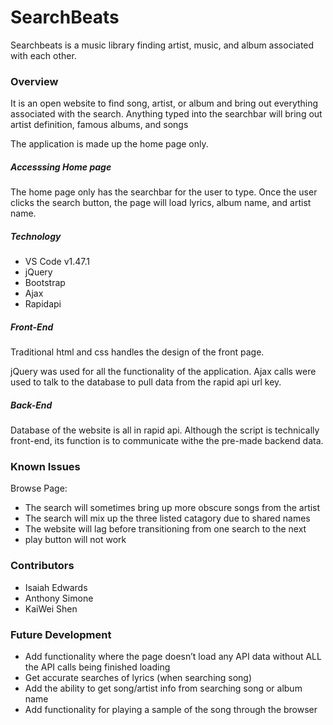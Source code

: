 # SearchBeats

Searchbeats is a music library finding artist, music, and album associated with each other.

### Overview

It is an open website to find song, artist, or album and bring out everything associated with the search. Anything typed into the searchbar will bring out artist definition, famous albums, and songs

The application is made up the home page only.

##### Accesssing Home page

The home page only has the searchbar for the user to type. Once the user clicks the search button, the page will load lyrics, album name, and artist name.

##### Technology

* VS Code v1.47.1
* jQuery
* Bootstrap
* Ajax
* Rapidapi

##### Front-End

Traditional html and css handles the design of the front page.

jQuery was used for all the functionality of the application. Ajax calls were used to talk to the database to pull data from the rapid api url key.

##### Back-End

Database of the website is all in rapid api. Although the script is technically front-end, its function is to communicate withe the pre-made backend data. 

### Known Issues

Browse Page:
* The search will sometimes bring up more obscure songs from the artist
* The search will mix up the three listed catagory due to shared names
* The website will lag before transitioning from one search to the next
* play button will not work

### Contributors

* Isaiah Edwards
* Anthony Simone
* KaiWei Shen

### Future Development

* Add functionality where the page doesn’t load any API data without ALL the API calls being finished loading
* Get accurate searches of lyrics (when searching song)
* Add the ability to get song/artist info from searching song or album name
* Add functionality for playing a sample of the song through the browser
